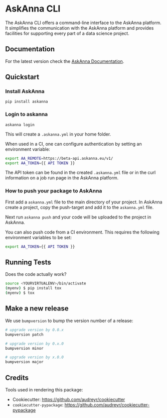 # AskAnna CLI

The AskAnna CLI offers a command-line interface to the AskAnna platform. It
simplifies the communication with the AskAnna platform and provides facilities
for supporting every part of a data science project.

## Documentation

For the latest version check the
[AskAnna Documentation](https:/docs.askanna.io).

## Quickstart

### Install AskAnna

```
pip install askanna
```

### Login to askanna

```
askanna login
```

This will create a `.askanna.yml` in your home folder.

When used in a CI, one can configure authentication by setting an environment
variable:

```bash
export AA_REMOTE=https://beta-api.askanna.eu/v1/
export AA_TOKEN={{ API TOKEN }}
```

The API token can be found in the created `.askanna.yml` file or in the
curl information on a job run page in the AskAnna platform.

### How to push your package to AskAnna

First add a `askanna.yml` file to the main directory of your project. In
AskAnna create a project, copy the push-target and add it to the `askanna.yml`
file.

Next run `askanna push` and your code will be uploaded to the project in
AskAnna.

You can also push code from a CI environment. This requires the following
environment variables to be set:

```bash
export AA_TOKEN={{ API TOKEN }}
```

## Running Tests

Does the code actually work?

```bash
source <YOURVIRTUALENV>/bin/activate
(myenv) $ pip install tox
(myenv) $ tox
```

## Make a new release

We use `bumpversion` to bump the version number of a release:

```bash
# upgrade version by 0.0.x
bumpversion patch

# upgrade version by 0.x.0
bumpversion minor

# upgrade version by x.0.0
bumpversion major
```

## Credits

Tools used in rendering this package:

* Cookiecutter: https://github.com/audreyr/cookiecutter
* `cookiecutter-pypackage`: https://github.com/audreyr/cookiecutter-pypackage



